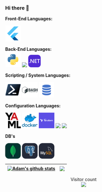 ### Hi there 👋
  
**Front-End Languages:**<br>

<code><img height="50" src="https://raw.githubusercontent.com/github/explore/80688e429a7d4ef2fca1e82350fe8e3517d3494d/topics/flutter/flutter.png"></code>

**Back-End Languages:**<br>
<code><img height="50" src="https://raw.githubusercontent.com/github/explore/5c058a388828bb5fde0bcafd4bc867b5bb3f26f3/topics/python/python.png"></code>
<code><img height="40" src="https://upload.wikimedia.org/wikipedia/commons/thumb/0/05/Go_Logo_Blue.svg/1920px-Go_Logo_Blue.svg.png"></code>
<code><img height="40" src="https://raw.githubusercontent.com/tandpfun/skill-icons/main/icons/DotNet.svg"></code>

**Scripting / System Languages:**<br>

<code><img height="50" src="https://raw.githubusercontent.com/github/explore/80688e429a7d4ef2fca1e82350fe8e3517d3494d/topics/powershell/powershell.png"></code>
<code><img height="50" src="https://raw.githubusercontent.com/github/explore/80688e429a7d4ef2fca1e82350fe8e3517d3494d/topics/bash/bash.png"></code>
<code><img height="50" src="https://raw.githubusercontent.com/github/explore/80688e429a7d4ef2fca1e82350fe8e3517d3494d/topics/sql/sql.png"></code>

**Configuration Languages:**<br>

<code><img height="50" src="https://raw.githubusercontent.com/github/explore/80688e429a7d4ef2fca1e82350fe8e3517d3494d/topics/yaml/yaml.png"></code>
<code><img height="50" src="https://raw.githubusercontent.com/github/explore/80688e429a7d4ef2fca1e82350fe8e3517d3494d/topics/docker/docker.png"></code>
<code><img height="50" src="https://raw.githubusercontent.com/github/explore/80688e429a7d4ef2fca1e82350fe8e3517d3494d/topics/terraform/terraform.png"></code>
<code><img height="50" src="https://helm.sh/img/helm.svg"></code>
<code><img height="50" src="https://icon-library.com/images/json-icon-png/json-icon-png-18.jpg"></code>

**DB's**

<code><img height="50" src="https://raw.githubusercontent.com/tandpfun/skill-icons/main/icons/MongoDB.svg"></code>
<code><img height="50" src="https://raw.githubusercontent.com/tandpfun/skill-icons/main/icons/PostgreSQL-Dark.svg"></code>
<code><img height="50" src="https://raw.githubusercontent.com/tandpfun/skill-icons/main/icons/MySQL-Dark.svg"></code>

| <a href="https://github.com/AdamRussak/github-readme-stats"><img align="center" src="https://github-readme-stats.vercel.app/api?username=AdamRussak&count_private=true&show_icons=true&theme=dark&hide_border=true&rank_icon=github" alt="Adam's github stats" /></a> | <a href="https://github.com/AdamRussak/github-readme-stats"><img align="center" src="https://github-readme-stats.vercel.app/api/top-langs/?username=AdamRussak&layout=compact&theme=dark&hide_border=true" /></a> |
| ------------- | ------------- |




<p align="center"> 
 Visitor count<br>
 <img src="https://profile-counter.glitch.me/AdamRussak/count.svg" />
</p
